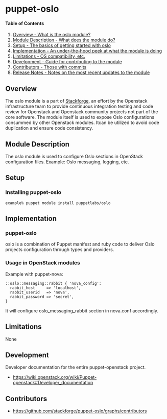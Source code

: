 puppet-oslo
===========

#### Table of Contents

1. [Overview - What is the oslo module?](#overview)
2. [Module Description - What does the module do?](#module-description)
3. [Setup - The basics of getting started with oslo](#setup)
4. [Implementation - An under-the-hood peek at what the module is doing](#implementation)
5. [Limitations - OS compatibility, etc.](#limitations)
6. [Development - Guide for contributing to the module](#development)
7. [Contributors - Those with commits](#contributors)
8. [Release Notes - Notes on the most recent updates to the module](#release-notes)

Overview
--------

The oslo module is a part of [Stackforge](https://github.com/stackforge),
an effort by the Openstack infrastructure team to provide continuous integration
testing and code review for Openstack and Openstack community projects not part
of the core software.  The module itself is used to expose Oslo configurations consummed
by other Openstack modules. Itcan be utilized to avoid code duplication and ensure
code consistency.

Module Description
------------------

The oslo module is used to configure Oslo sections in OpenStack configuration files.
Example: Oslo messaging, logging, etc.


Setup
-----

### Installing puppet-oslo

    example% puppet module install puppetlabs/oslo


Implementation
--------------

### puppet-oslo

oslo is a combination of Puppet manifest and ruby code to deliver
Oslo projects configuration through types and providers.

### Usage in OpenStack modules

Example with puppet-nova:

```Puppet
::oslo::messaging::rabbit { 'nova_config':
  rabbit_host     => 'localhost',
  rabbit_userid   => 'nova',
  rabbit_password => 'secret',
}
```

It will configure oslo_messaging_rabbit section in nova.conf accordingly.

Limitations
-----------

None


Development
-----------

Developer documentation for the entire puppet-openstack project.

* https://wiki.openstack.org/wiki/Puppet-openstack#Developer_documentation

Contributors
------------

* https://github.com/stackforge/puppet-oslo/graphs/contributors
